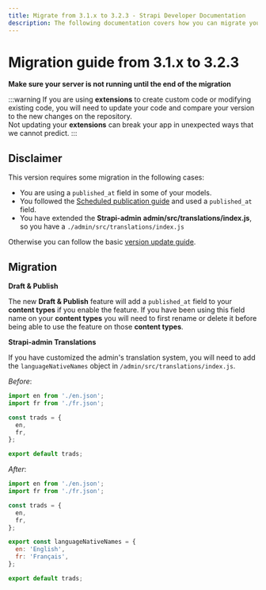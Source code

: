 ```yaml
---
title: Migrate from 3.1.x to 3.2.3 - Strapi Developer Documentation
description: The following documentation covers how you can migrate your Strapi application from 3.1.x to 3.2.3.
---
```


# Migration guide from 3.1.x to 3.2.3

**Make sure your server is not running until the end of the migration**

:::warning
If you are using **extensions** to create custom code or modifying existing code, you will need to update your code and compare your version to the new changes on the repository.
<br>
Not updating your **extensions** can break your app in unexpected ways that we cannot predict.
:::

## Disclaimer

This version requires some migration in the following cases:

- You are using a `published_at` field in some of your models.
- You followed the [Scheduled publication guide](/developer-docs/latest/guides/scheduled-publication.md) and used a `published_at` field.
- You have extended the **Strapi-admin** **admin/src/translations/index.js**, so you have a `./admin/src/translations/index.js`

Otherwise you can follow the basic [version update guide](/developer-docs/latest/update-migration-guides/update-version.md).

## Migration

**Draft & Publish**

The new **Draft & Publish** feature will add a `published_at` field to your **content types** if you enable the feature.
If you have been using this field name on your **content types** you will need to first rename or delete it before being able to use the feature on those **content types**.

**Strapi-admin Translations**

If you have customized the admin's translation system, you will need to add the `languageNativeNames` object in `/admin/src/translations/index.js`.

_Before_:

```js
import en from './en.json';
import fr from './fr.json';

const trads = {
  en,
  fr,
};

export default trads;
```

_After_:

```js
import en from './en.json';
import fr from './fr.json';

const trads = {
  en,
  fr,
};

export const languageNativeNames = {
  en: 'English',
  fr: 'Français',
};

export default trads;
```
